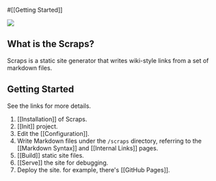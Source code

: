 #[[Getting Started]]

![](https://github.com/boykush/scraps/raw/main/assets/logo_opacity.png?raw=true)

##  What is the Scraps?

Scraps is a static site generator that writes wiki-style links from a set of markdown files.

## Getting Started

See the links for more details.

1. [[Installation]] of Scraps.
2. [[Init]] project.
3. Edit the [[Configuration]].
4. Write Markdown files under the `/scraps` directory, referring to the [[Markdown Syntax]] and [[Internal Links]] pages.
5. [[Build]] static site files.
6. [[Serve]] the site for debugging.
7. Deploy the site. for example, there's [[GitHub Pages]].

